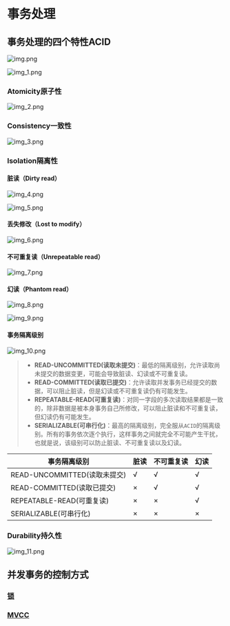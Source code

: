 # 事务处理

## 事务处理的四个特性ACID

![img.png](img.png)

![img_1.png](img_1.png)

### Atomicity原子性

![img_2.png](img_2.png)

### Consistency一致性

![img_3.png](img_3.png)

### lsolation隔离性

#### 脏读（Dirty read）

![img_4.png](img_4.png)

![img_5.png](img_5.png)

#### 丢失修改（Lost to modify）

![img_6.png](img_6.png)

#### 不可重复读（Unrepeatable read）

![img_7.png](img_7.png)

#### 幻读（Phantom read）

![img_8.png](img_8.png)

![img_9.png](img_9.png)

#### 事务隔离级别

![img_10.png](img_10.png)

> - **READ-UNCOMMITTED(读取未提交)**：最低的隔离级别，允许读取尚未提交的数据变更，可能会导致脏读、幻读或不可重复读。
> - **READ-COMMITTED(读取已提交)**：允许读取并发事务已经提交的数据，可以阻止脏读，但是幻读或不可重复读仍有可能发生。
> - **REPEATABLE-READ(可重复读)**：对同一字段的多次读取结果都是一致的，除非数据是被本身事务自己所修改，可以阻止脏读和不可重复读，但幻读仍有可能发生。
> - **SERIALIZABLE(可串行化)**：最高的隔离级别，完全服从`ACID`的隔离级别。所有的事务依次逐个执行，这样事务之间就完全不可能产生干扰，也就是说，该级别可以防止脏读、不可重复读以及幻读。

| 事务隔离级别                  | 脏读 | 不可重复读 | 幻读 |
|-------------------------|----|-------|----|
| READ-UNCOMMITTED(读取未提交) | √  | √     | √  |
| READ-COMMITTED(读取已提交)   | ×  | √     | √  |
| REPEATABLE-READ(可重复读)   | ×  | ×     | √  |
| SERIALIZABLE(可串行化)      | ×  | ×     | ×  |

### Durability持久性

![img_11.png](img_11.png)

## 并发事务的控制方式

### [锁](lock%2FREADME.md)

### [MVCC](mvcc%2FREADME.md)
